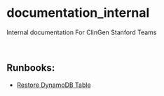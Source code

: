 # documentation_internal
Internal documentation For ClinGen Stanford Teams

<br/>

## Runbooks:
- [Restore DynamoDB Table](runbooks/dynamodb-restore.md)
